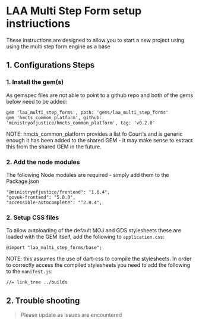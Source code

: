 # LAA Multi Step Form setup instriuctions

These instructions are designed to allow you to start a new project
using using the multi step form engine as a base

## 1. Configurations Steps

### 1. Install the gem(s)

As gemspec files are not able to point to a github repo and both of the gems below
need to be added:

```
gem 'laa_multi_step_forms', path: 'gems/laa_multi_step_forms'
gem 'hmcts_common_platform', github: 'ministryofjustice/hmcts_common_platform', tag: 'v0.2.0'
```

NOTE: hmcts_common_platform provides a list fo Court's and is generic enough it has
been added to the  shared GEM - it may make sense to extract this from the shared
GEM in the future.

### 2. Add the node modules

The following Node modules are required - simply add them to the Package.json

```
"@ministryofjustice/frontend": "1.6.4",
"govuk-frontend": "5.0.0",
"accessible-autocomplete": "^2.0.4",
```

### 2. Setup CSS files

To allow autoloading of the default MOJ and GDS stylesheets these are loaded with
the GEM itself, add the following to `application.css`:

```
@import "laa_multi_step_forms/base";
```

NOTE: this assumes the use of dart-css to compile the stylesheets. In order to
correctly access the compiled stylesheets you need to add the following to
the `manifest.js`:

```
//= link_tree ../builds
```

## 2. Trouble shooting

> Please update as issues are encountered
